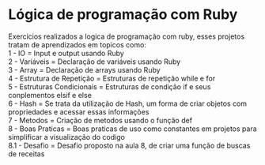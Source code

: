 # Lógica de programação com Ruby

Exercicios realizados a logica de programação com ruby, esses projetos tratam de aprendizados em topicos como:  
1 - IO = Input e output usando Ruby  
2 - Variáveis = Declaração de variáveis usando Ruby  
3 - Array = Declaração de arrays usando Ruby  
4 - Estrutura de Repetição = Estruturas de repetição while e for  
5 - Estruturas Condicionais = Estruturas de condição if e seus conplementos elsif e else  
6 - Hash = Se trata da utilização de Hash, um forma de criar objetos com propriedades e acessar essas informações  
7 - Metodos = Criação de metodos usando o função def  
8 - Boas Praticas = Boas praticas de uso como constantes em projetos para simplificar a visualização do codigo  
8.1 - Desafio = Desafio proposto na aula 8, de criar uma função de buscas de receitas  
